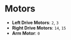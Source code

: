 # Motors
- **Left Drive Motors**: `2`, `3`
- **Right Drive Motors**: `14`, `15`
- **Arm Motor**: `0`